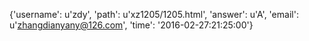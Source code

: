 {'username': u'zdy', 'path': u'xz1205/1205.html', 'answer': u'A', 'email': u'zhangdianyany@126.com', 'time': '2016-02-27:21:25:00'}